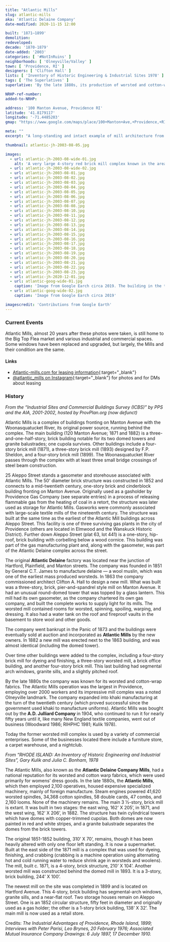 ```yaml
---
title: "Atlantic Mills"
slug: atlantic-mills
aka: 'Atlantic Delaine Company'
date-modified: 2020-11-15 12:00

built: '1871–1899'
demolition:
redeveloped:
decade: '1870-1879'
date-added: '2003'
categories: [ '#NotInRuins' ]
neighborhoods: [ 'Olneyville/Valley' ]
town: [ 'Providence, RI' ]
designers: [ 'Clifton Hall' ]
lists: [ 'Inventory of Historic Engineering & Industrial Sites 1978' ]
tags: [ 'The Superlatives' ]
superlative: 'By the late 1880s, its production of worsted and cotton-wrap fabric was the largest in Providence, employing over 2000 workers'

NRHP-ref-number:
added-to-NRHP:

address: '100 Manton Avenue, Providence RI'
latitude: '41.8179117'
longitude: '-71.4485203'
gmap: "https://www.google.com/maps/place/100+Manton+Ave,+Providence,+RI+02909/@41.8179117,-71.4485203,17z/data=!3m1!4b1!4m5!3m4!1s0x89e445910ab25a59:0x5b2179ae65de616c!8m2!3d41.8179117!4d-71.4463316"

meta: ""
excerpt: "A long-standing and intact example of mill architecture from the late 1800s, available as studio and commercial space"

thumbnail: atlantic-jh-2003-08-05.jpg

images:
  - url: atlantic-jh-2003-08-wide-01.jpg
    alt: 'A very large 4-story red brick mill complex known in the area for its sintinct twin circular stair towers topped with onion domes painted with red and white vertical stripes'
  - url: atlantic-jh-2003-08-wide-02.jpg
  - url: atlantic-jh-2003-08-01.jpg
  - url: atlantic-jh-2003-08-02.jpg
  - url: atlantic-jh-2003-08-03.jpg
  - url: atlantic-jh-2003-08-04.jpg
  - url: atlantic-jh-2003-08-05.jpg
  - url: atlantic-jh-2003-08-06.jpg
  - url: atlantic-jh-2003-08-07.jpg
  - url: atlantic-jh-2003-08-08.jpg
  - url: atlantic-jh-2003-08-10.jpg
  - url: atlantic-jh-2003-08-11.jpg
  - url: atlantic-jh-2003-08-12.jpg
  - url: atlantic-jh-2003-08-13.jpg
  - url: atlantic-jh-2003-08-14.jpg
  - url: atlantic-jh-2003-08-15.jpg
  - url: atlantic-jh-2003-08-16.jpg
  - url: atlantic-jh-2003-08-17.jpg
  - url: atlantic-jh-2003-08-18.jpg
  - url: atlantic-jh-2003-08-19.jpg
  - url: atlantic-jh-2003-08-20.jpg
  - url: atlantic-jh-2003-08-21.jpg
  - url: atlantic-jh-2003-08-22.jpg
  - url: atlantic-jh-2003-08-23.jpg
  - url: atlantic-jh-2020-12-01.jpg
  - url: atlantic-goog-wide-01.jpg
    caption: 'Image from Google Earch circa 2019. The building in the top left fronting Hartford Avenue is independent of the mills.'
  - url: atlantic-goog-wide-02.jpg
    caption: 'Image from Google Earch circa 2019'

imagescredit: 'Contributions from Google Earth'
---
```


### Current Events

Atlantic Mills, almost 20 years after these photos were taken, is still home to the Big Top Flea market and various industrial and commercial spaces. Some windows have been replaced and upgraded, but largely, the Mills and their condition are the same. 

#### Links

+ [Atlantic-mills.com for leasing information](//www.atlantic-mills.com){:target="_blank"}
+ [@atlantic_mills on Instagram](//www.instagram.com/atlantic_mills/){:target="_blank"} for photos and for DMs about leasing


### History

_From the “Industrial Sites and Commercial Buildings Survey (ICBS)” by PPS and the AIA, 2001-2002, hosted by ProvPlan.org (now defunct)_

Atlantic Mills is a complex of buildings fronting on Manton Avenue with the Woonasquatucket River, its original power source, running behind the complex. The main building (120 Manton Avenue; 1871 and 1882) is a three-and-one-half-story, brick building notable for its two domed towers and granite balustrades; one cupola survives. Other buildings include a four-story brick mill (1871), a three-story brick mill (1893) designed by F.P. Sheldon, and a four-story brick mill (1899). The Woonasquatucket River passes through the complex with at least three small bridge crossings of steel beam construction.

25 Aleppo Street stands a gasometer and storehouse associated with Atlantic Mills. The 50' diameter brick structure was constructed in 1852 and connects to a mid-twentieth century, one-story brick and cinderblock building fronting on Manton Avenue. Originally used as a gasholder by Providence Gas Company (see separate entries) in a process of releasing flammable gas from the heating of coal in a retort, the structure was later used as storage for Atlantic Mills. Gasworks were commonly associated with large-scale textile mills of the nineteenth century. The structure was built at the same time as the earliest of the Atlantic Mill buildings across Aleppo Street. This facility is one of three surviving gas plants in the city of Providence (others are located in Elmwood and the Wanskuck Historic District). Further down Aleppo Street (plat 63, lot 441) is a one-story, hip-roof, brick building with corbelling below a wood cornice. This building was part of the gas manufacturing plant and, along with the gasometer, was part of the Atlantic Delaine complex across the street.

The original **Atlantic Delaine** factory was located near the junction of Hartford, Plainfield, and Manton streets. The company was founded in 1851 by General C.T. James to manufacture delaine — a wool muslin, which was one of the earliest mass produced worsteds. In 1863 the company commissioned architect Clifton A. Hall to design a new mill. What was built was a three-story, brick, pier-and-spandrel style mill on Manton Avenue. It had an unusual round-domed tower that was topped by a glass lantern. This mill had its own gasometer, as the company chartered its own gas company, and built the complete works to supply light for its mills. The worsted mill contained rooms for worsted, spinning, spoiling, warping, and dressing. It also had a water tank on the roof and fireproof vaults in the basement to store wool and other goods.

The company went bankrupt in the Panic of 1873 and the buildings were eventually sold at auction and incorporated as **Atlantic Mills** by the new owners. In 1882 a new mill was erected next to the 1863 building, and was almost identical (including the domed tower).

Over time other buildings were added to the complex, including a four-story brick mill for dyeing and finishing, a three-story worsted mill, a brick office building, and another four-story brick mill. This last building had segmental arch windows, granite sills, and a slightly pitched roof.

By the late 1880s the company was known for its worsted and cotton-wrap fabrics. The Atlantic Mills operation was the largest in Providence, employing over 2000 workers and its impressive mill complex was a noted Olneyville landmark. The company expanded into khaki manufacturing at the turn of the twentieth century (which proved successful since the government used khaki to manufacture uniforms). Atlantic Mills was bought out by the **A.D. Julliard Company** in 1904, who continued to run it for nearly fifty years until it, like many New England textile companies, went out of business (Woodward 1986; RIHPHC 1981; Kulik 1978).

Today the former worsted mill complex is used by a variety of commercial enterprises. Some of the businesses located there include a furniture store, a carpet warehouse, and a nightclub.

_From “RHODE ISLAND: An Inventory of Historic Engineering and Industrial Sites”, Gary Kulik and Julia C. Bonham, 1978_

The Atlantic Mills, also known as the **Atlantic Delaine Company Mills**, had a national reputation for its worsted and cotton warp fabrics, which were used primarily for womens’ dress goods. In the late 1880s, the **Atlantic Mills**, which then employed 2,100 operatives, housed
expensive specialized machinery, mainly of foreign manufacture. Steam engines powered 41,620 worsted spindles, 34,368 cotton spindles, 58 double cards, 47 combs, and 2,160 looms. None of the machinery remains. The main 3 1⁄2-story, brick mill is extant. It was built in two stages: the east wing, 162’ X 205’, in 1871, and the west wing, 162’ X 206’, in 1882. The structure has twin cylindrical towers which have domes with copper-trimmed cupolas. Both domes are now painted in red and white stripes, and a granite balustrade separates the domes from the brick towers. 

The original 1851-1852 building, 310’ X 70’, remains, though it has been heavily altered with only one floor left standing. It is now a supermarket. Built at the east side of the 1871 mill is a complex that was used for dyeing, finishing, and crabbing (crabbing is a machine operation using alternating hot and cold running water to reduce shrink age in worsteds and woolens). The mill, built c. 1871, is a 4-story, brick structure, 210’ X 104’. Another worsted mill was constructed behind the domed mill in 1893. It is a 3-story, brick building, 244’ X 100’.

The newest mill on the site was completed in 1899 and is located on Hartford Avenue. This 4-story, brick building has segmental-arch windows, granite sills, and a near-flat roof. Two storage houses remain on Aleppo Street. One is an 1852 circular structure, fifty feet in diameter and originally used as a gas holder; the other is a 1-story brick building, 138’ X 32’. The main mill is now used as a retail store.

Credits: _The Industrial Advantages of Providence, Rhode Island, 1899; Interviews with Peter Parisi, Leo Brynes, 20 February 1976; Associated Mutual Insurance Company Drawings: 6 July 1897, 17 December 1910._
